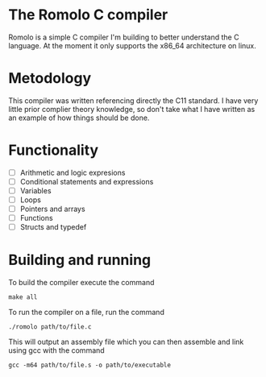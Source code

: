 # The Romolo C compiler
Romolo is a simple C compiler I'm building to better understand the C language. At the moment it only supports the x86_64 architecture on linux.

# Metodology
This compiler was written referencing directly the C11 standard. I have very little prior complier theory knowledge, so don't take what I have written as an example of how things should be done.
 
# Functionality
- [ ] Arithmetic and logic expresions
- [ ] Conditional statements and expressions
- [ ] Variables
- [ ] Loops
- [ ] Pointers and arrays
- [ ] Functions
- [ ] Structs and typedef

# Building and running
To build the compiler execute the command
    
    make all

To run the compiler on a file, run the command
    
    ./romolo path/to/file.c

This will output an assembly file which you can then assemble and link using gcc with the command

    gcc -m64 path/to/file.s -o path/to/executable 

